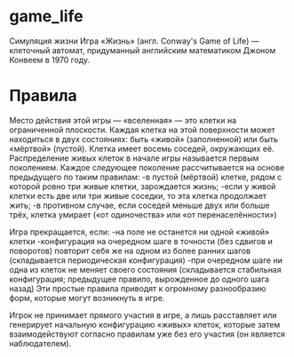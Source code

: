 # game_life
Симуляция жизни
Игра «Жизнь» (англ. Conway's Game of Life) — клеточный автомат, придуманный английским математиком Джоном Конвеем в 1970 году.
# Правила
Место действия этой игры — «вселенная» — это клетки на ограниченной плоскости.
Каждая клетка на этой поверхности может находиться в двух состояниях: быть «живой» (заполненной) или быть «мёртвой» (пустой). Клетка имеет восемь соседей, окружающих её.
Распределение живых клеток в начале игры называется первым поколением. Каждое следующее поколение рассчитывается на основе предыдущего по таким правилам:
  -в пустой (мёртвой) клетке, рядом с которой ровно три живые клетки, зарождается жизнь;
  -если у живой клетки есть две или три живые соседки, то эта клетка продолжает жить; 
  -в противном случае, если соседей меньше двух или больше трёх, клетка умирает («от одиночества» или «от перенаселённости»)
  
Игра прекращается, если:
  -на поле не останется ни одной «живой» клетки
  -конфигурация на очередном шаге в точности (без сдвигов и поворотов) повторит себя же на одном из более ранних шагов (складывается периодическая конфигурация)
  -при очередном шаге ни одна из клеток не меняет своего состояния (складывается стабильная конфигурация; предыдущее правило, вырожденное до одного шага назад)
Эти простые правила приводят к огромному разнообразию форм, которые могут возникнуть в игре.

Игрок не принимает прямого участия в игре, а лишь расставляет или генерирует начальную конфигурацию «живых» клеток, которые затем взаимодействуют согласно правилам уже без его участия (он является наблюдателем).
